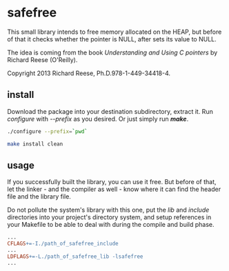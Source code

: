 # safefree

This small library intends to free memory allocated on the HEAP,
but before of that it checks whether the pointer is NULL,
after sets its value to NULL.

The idea is coming from the book *Understanding and Using C pointers* by Richard Reese (O'Reilly).

Copyright 2013 Richard Reese, Ph.D.978-1-449-34418-4.

## install ##

Download the package into your destination subdirectory, extract it.
Run *configure* with *--prefix* as you desired. Or just simply run ***make***.

```bash
./configure --prefix=`pwd`

make install clean
```

## usage ##

If you successfully built the library, you can use it free. But before of that, let the
linker - and the compiler as well - know where it can find the header file and the library file.

Do not pollute the system's library with this one, put the *lib* and *include* directories into
your project's directory system, and setup references in your Makefile to be able to deal with
during the compile and build phase.

```makefile
...
CFLAGS+=-I./path_of_safefree_include
...
LDFLAGS+=-L./path_of_safefree_lib -lsafefree
...
```
